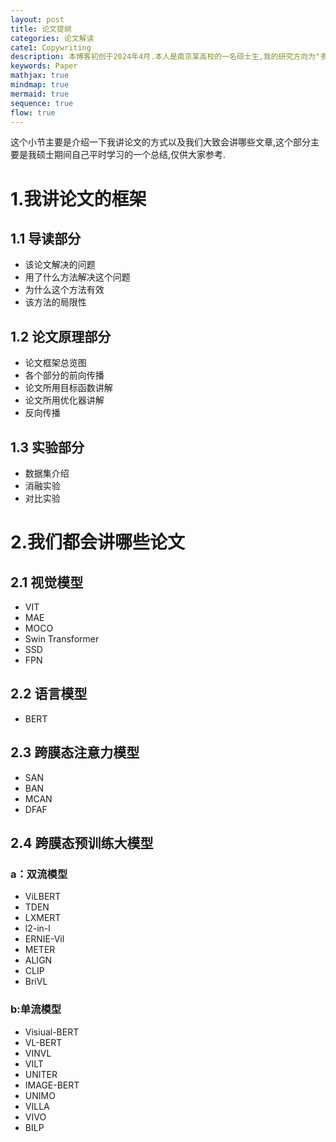 ```yaml
---
layout: post
title: 论文提纲
categories: 论文解读
cate1: Copywriting
description: 本博客初创于2024年4月.本人是南京某高校的一名硕士生,我的研究方向为"多模态学习"(数学专业).
keywords: Paper
mathjax: true
mindmap: true
mermaid: true
sequence: true
flow: true
---
```






这个小节主要是介绍一下我讲论文的方式以及我们大致会讲哪些文章,这个部分主要是我硕士期间自己平时学习的一个总结,仅供大家参考.



# 1.我讲论文的框架

## 1.1 导读部分

* 该论文解决的问题
* 用了什么方法解决这个问题
* 为什么这个方法有效
* 该方法的局限性

## 1.2 论文原理部分

* 论文框架总览图
* 各个部分的前向传播
* 论文所用目标函数讲解
* 论文所用优化器讲解
* 反向传播

## 1.3 实验部分

* 数据集介绍
* 消融实验
* 对比实验

# 2.我们都会讲哪些论文

## 2.1 视觉模型

* VIT 
* MAE
* MOCO
* Swin Transformer
* SSD
* FPN

## 2.2 语言模型

* BERT

## 2.3 跨膜态注意力模型

* SAN
* BAN
* MCAN
* DFAF

## 2.4 跨膜态预训练大模型

### a：双流模型

* ViLBERT
* TDEN
* LXMERT
* l2-in-l
* ERNIE-Vil
* METER
* ALIGN
* CLIP
* BriVL

### b:单流模型

* Visiual-BERT
* VL-BERT
* VINVL
* VILT
* UNITER
* IMAGE-BERT
* UNIMO
* VILLA
* VIVO
* BILP

